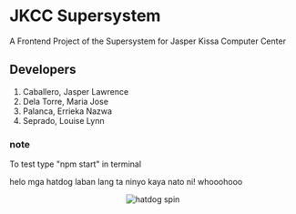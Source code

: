 # JKCC Supersystem
A Frontend Project of the Supersystem for Jasper Kissa Computer Center

## Developers
1. Caballero, Jasper Lawrence
2. Dela Torre, Maria Jose
3. Palanca, Errieka Nazwa
4. Seprado, Louise Lynn

### note
To test type "npm start" in terminal

helo mga hatdog laban lang ta ninyo kaya nato ni! whooohooo
<p align="center"><a target="_blank" rel="noopener noreferrer"><img src="https://c.tenor.com/LKOIf0nlqscAAAAi/hotdog-twirling-hotdog.gif" alt="hatdog spin"></a></p>